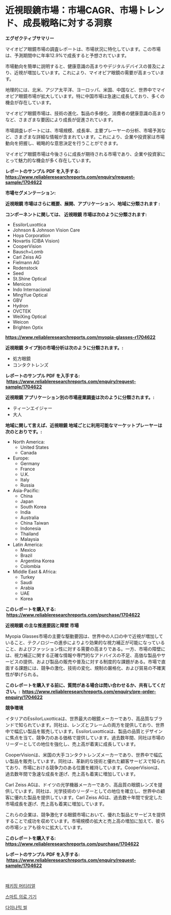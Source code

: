 <p><h1>近視眼鏡市場：市場CAGR、市場トレンド、成長戦略に対する洞察</h1></p><p><strong>エグゼクティブサマリー</strong></p>
<p><p>マイオピア眼鏡市場の調査レポートは、市場状況に特化しています。この市場は、予測期間中に年率12.9%で成長すると予想されています。</p><p>市場動向を簡単に説明すると、健康意識の高まりやデジタルデバイスの普及により、近視が増加しています。これにより、マイオピア眼鏡の需要が高まっています。</p><p>地理的には、北米、アジア太平洋、ヨーロッパ、米国、中国など、世界中でマイオピア眼鏡市場が拡大しています。特に中国市場は急速に成長しており、多くの機会が存在しています。</p><p>マイオピア眼鏡市場は、技術の進化、製品の多様化、消費者の健康意識の高まりなど、さまざまな要因により成長が促進されています。</p><p>市場調査レポートには、市場規模、成長率、主要プレーヤーの分析、市場予測など、さまざまな詳細な情報が含まれています。これにより、企業や投資家は市場動向を把握し、戦略的な意思決定を行うことができます。</p><p>マイオピア眼鏡市場は今後さらに成長が期待される市場であり、企業や投資家にとって魅力的な機会が多く存在しています。</p></p>
<p><strong>レポートのサンプル PDF を入手する: <a href="https://www.reliableresearchreports.com/enquiry/request-sample/1704622">https://www.reliableresearchreports.com/enquiry/request-sample/1704622</a></strong></p>
<p><strong>市場セグメンテーション:</strong></p>
<p><strong> 近視眼鏡 市場はさらに概要、展開、アプリケーション、地域に分類されます :</strong></p>
<p><strong>コンポーネントに関しては、 近視眼鏡 市場は次のように分類されます: &nbsp;</strong></p>
<p><ul><li>EssilorLuxottica</li><li>Johnson & Johnson Vision Care</li><li>Hoya Corporation</li><li>Novartis (CIBA Vision)</li><li>CooperVision</li><li>Bausch+Lomb</li><li>Carl Zeiss AG</li><li>Fielmann AG</li><li>Rodenstock</li><li>Seed</li><li>St.Shine Optical</li><li>Menicon</li><li>Indo Internacional</li><li>MingYue Optical</li><li>GBV</li><li>Hydron</li><li>OVCTEK</li><li>WeiXing Optical</li><li>Weicon</li><li>Brighten Optix</li></ul></p>
<p><strong><a href="https://www.reliableresearchreports.com/myopia-glasses-r1704622">https://www.reliableresearchreports.com/myopia-glasses-r1704622</a></strong></p>
<p><strong> 近視眼鏡 タイプ別の市場分析は次のように分類されます。:</strong></p>
<p><ul><li>処方眼鏡</li><li>コンタクトレンズ</li></ul></p>
<p><strong>レポートのサンプル PDF を入手する: &nbsp;<a href="https://www.reliableresearchreports.com/enquiry/request-sample/1704622">https://www.reliableresearchreports.com/enquiry/request-sample/1704622</a></strong></p>
<p><strong> 近視眼鏡 アプリケーション別の市場産業調査は次のように分類されます。:</strong></p>
<p><ul><li>ティーンエイジャー</li><li>大人</li></ul></p>
<p><strong>地域に関して言えば、近視眼鏡 地域ごとに利用可能なマーケットプレーヤーは次のとおりです。:</strong></p>
<p><ul>
    <li>
        North America:
        <ul>
            <li>United States</li>
            <li>Canada</li>
        </ul>
    </li>
    <li>
        Europe:
        <ul>
            <li>Germany</li>
            <li>France</li>
            <li>U.K.</li>
            <li>Italy</li>
            <li>Russia</li>
        </ul>
    </li>
    <li>
        Asia-Pacific:
        <ul>
            <li>China</li>
            <li>Japan</li>
            <li>South Korea</li>
            <li>India</li>
            <li>Australia</li>
            <li>China Taiwan</li>
            <li>Indonesia</li>
            <li>Thailand</li>
            <li>Malaysia</li>
        </ul>
    </li>
    <li>
        Latin America:
        <ul>
            <li>Mexico</li>
            <li>Brazil</li>
            <li>Argentina Korea</li>
            <li>Colombia</li>
        </ul>
    </li>
    <li>
        Middle East & Africa:
        <ul>
            <li>Turkey</li>
            <li>Saudi</li>
            <li>Arabia</li>
            <li>UAE</li>
            <li>Korea</li>
        </ul>
    </li>
    </ul></p>
<p><strong>このレポートを購入する: &nbsp;<a href="https://www.reliableresearchreports.com/purchase/1704622">https://www.reliableresearchreports.com/purchase/1704622</a></strong></p>
<p><strong>近視眼鏡 の主な推進要因と障壁 市場</strong></p>
<p><p>Myopia Glasses市場の主要な駆動要因は、世界中の人口の中で近視が増加していること、テクノロジーの進歩によりより効果的な視力補正が可能になっていること、およびファッション性に対する需要の高まりである。一方、市場の障壁には、視力補正に関する正確な情報や専門的なアドバイスの不足、高価な製品やサービスの提供、および製品の販売や普及に対する制度的な課題がある。市場で直面する課題には、競争の激化、技術の変化、規制の厳格化、および貿易の不確実性が挙げられる。</p></p>
<p><strong>このレポートを購入する前に、質問がある場合は問い合わせるか、共有してください。:&nbsp; <a href="https://www.reliableresearchreports.com/enquiry/pre-order-enquiry/1704622">https://www.reliableresearchreports.com/enquiry/pre-order-enquiry/1704622</a></strong></p>
<p><strong>競争環境</strong></p>
<p><p>イタリアのEssilorLuxotticaは、世界最大の眼鏡メーカーであり、高品質なブランドで知られています。同社は、レンズとフレームの両方を提供しており、世界中で幅広い製品を販売しています。EssilorLuxotticaは、製品の品質とデザインに焦点を当て、競争力のある価格で提供しています。過去数年間、同社は市場のリーダーとしての地位を強化し、売上高が着実に成長しています。</p><p>CooperVisionは、米国の大手コンタクトレンズメーカーであり、世界中で幅広い製品を販売しています。同社は、革新的な技術と優れた顧客サービスで知られており、市場における競争力のある位置を維持しています。CooperVisionは、過去数年間で急速な成長を遂げ、売上高も着実に増加しています。</p><p>Carl Zeiss AGは、ドイツの光学機器メーカーであり、高品質の眼鏡レンズを提供しています。同社は、光学技術のリーダーとしての地位を確立し、世界中の顧客に優れた製品を提供しています。Carl Zeiss AGは、過去数十年間で安定した市場成長を遂げ、売上高も着実に増加しています。</p><p>これらの企業は、競争激化する眼鏡市場において、優れた製品とサービスを提供することで成功を収めています。市場規模の拡大と売上高の増加に加えて、彼らの市場シェアも徐々に拡大しています。</p></p>
<p><strong>このレポートを購入する: &nbsp; <a href="https://www.reliableresearchreports.com/purchase/1704622">https://www.reliableresearchreports.com/purchase/1704622</a></strong></p>
<p><strong>レポートのサンプル PDF を入手する: &nbsp;<a href="https://www.reliableresearchreports.com/enquiry/request-sample/1704622">https://www.reliableresearchreports.com/enquiry/request-sample/1704622</a></strong><strong></strong></p>
<p>&nbsp;</p>
<p><p><a href="https://medium.com/@seanturner6262/%ED%8F%AC%EC%9E%A5-%EC%9E%90%EC%9E%AC-%EC%8B%9C%EC%9E%A5-%EA%B2%BD%EC%9F%81-%EB%B6%84%EC%84%9D-%EC%8B%9C%EC%9E%A5-%ED%8A%B8%EB%A0%8C%EB%93%9C-%EB%B0%8F-2031%EB%85%84%EA%B9%8C%EC%A7%80%EC%9D%98-%EC%98%88%EC%B8%A1-9188eafc0635">패키징 머티리얼</a></p><p><a href="https://medium.com/@heatherelasquez5675/%EC%8A%A4%EB%A7%88%ED%8A%B8-%EC%9D%98%EB%A3%8C%EA%B8%B0%EA%B8%B0-%EC%8B%9C%EC%9E%A5-%EC%84%B1%EA%B3%B5%EC%A0%81%EC%9D%B8-%EB%B9%84%EC%A6%88%EB%8B%88%EC%8A%A4-%EC%A0%84%EB%9E%B5%EC%9D%98-%EC%97%B4%EC%87%A0-2031%EB%85%84%EA%B9%8C%EC%A7%80%EC%9D%98-%EC%98%88%EC%B8%A1-ad70b33249a0">스마트 의료 기기</a></p><p><a href="https://github.com/JackieFauhey9089475/Market-Research-Report-List-1/blob/main/546254229675.md">다이나믹 씰</a></p></p>